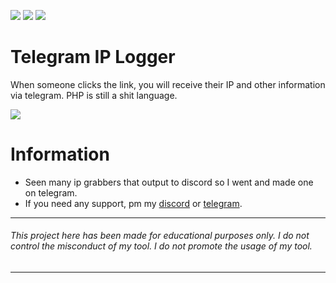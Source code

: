 ![](https://img.shields.io/github/watchers/qro/ip-logger?style=social) ![](https://img.shields.io/github/stars/qro/ip-logger?style=social) ![](https://img.shields.io/github/forks/qro/ip-logger?style=social)

# Telegram IP Logger
When someone clicks the link, you will receive their IP and other information via telegram. PHP is still a shit language.

![](https://cdn.discordapp.com/attachments/631162287968747550/795106360034459689/unknown.png)

# Information
- Seen many ip grabbers that output to discord so I went and made one on telegram. 
- If you need any support, pm my <a href="https://discord.com/users/289990779697496064">discord</a> or <a href="https://t.me/qro86">telegram</a>.

---
###### This project here has been made for educational purposes only. I do not control the misconduct of my tool. I do not promote the usage of my tool.
---

